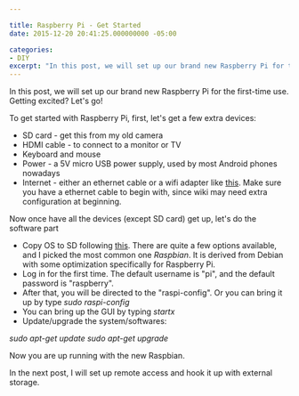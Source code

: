 ```yaml
---

title: Raspberry Pi - Get Started
date: 2015-12-20 20:41:25.000000000 -05:00

categories:
- DIY
excerpt: "In this post, we will set up our brand new Raspberry Pi for the first-time use."
---
```

In this post, we will set up our brand new Raspberry Pi for the first-time use. Getting excited? Let's go!

To get started with Raspberry Pi, first, let's get a few extra devices:

* SD card - get this from my old camera
* HDMI cable - to connect to a monitor or TV
* Keyboard and mouse
* Power - a 5V micro USB power supply, used by most Android phones nowadays
* Internet - either an ethernet cable or a wifi adapter like [this](https://www.amazon.com/gp/product/B003MTTJOY?psc=1&redirect=true&ref_=oh_aui_detailpage_o08_s00). Make sure you have a ethernet cable to begin with, since wiki may need extra configuration at beginning.

Now once have all the devices (except SD card) get up, let's do the software part

* Copy OS to SD following [this](https://www.raspberrypi.org/downloads/raspbian/). There are quite a few options available, and I picked the most common one *Raspbian*. It is derived from Debian with some optimization specifically for Raspberry Pi.
* Log in for the first time. The default username is "pi", and the default password is "raspberry".
* After that, you will be directed to the "raspi-config". Or you can bring it up by type _sudo raspi-config_
* You can bring up the GUI by typing _startx_
* Update/upgrade the system/softwares:

_sudo apt-get update_
_sudo apt-get upgrade_

Now you are up running with the new Raspbian.

In the next post, I will set up remote access and hook it up with external storage.
